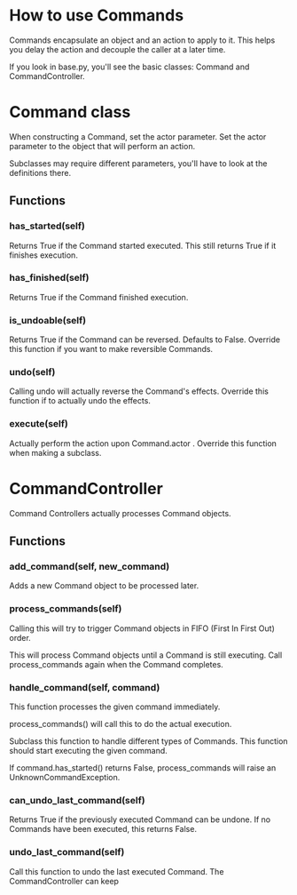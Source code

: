# How to use Commands
Commands encapsulate an object and an action to apply to it. This helps you delay the action and decouple the caller at a later time.

If you look in base.py, you'll see the basic classes: Command and CommandController.

# Command class
When constructing a Command, set the actor parameter. Set the actor parameter to the object that will perform an action.

Subclasses may require different parameters, you'll have to look at the definitions there.

## Functions
### has_started(self)
Returns True if the Command started executed. This still returns True if it finishes execution.
### has_finished(self)
Returns True if the Command finished execution.
### is_undoable(self)
Returns True if the Command can be reversed. Defaults to False.
Override this function if you want to make reversible Commands.
### undo(self)
Calling undo will actually reverse the Command's effects.
Override this function if to actually undo the effects.
### execute(self)
Actually perform the action upon Command.actor .
Override this function when making a subclass.

# CommandController
Command Controllers actually processes Command objects.
## Functions
### add_command(self, new_command)
Adds a new Command object to be processed later.
### process_commands(self)
Calling this will try to trigger Command objects in FIFO (First In First Out) order.

This will process Command objects until a Command is still executing. Call process_commands again when the Command completes.

### handle_command(self, command)
This function processes the given command immediately.

process_commands() will call this to do the actual execution.

Subclass this function to handle different types of Commands. This function should start executing the given command.

If command.has_started() returns False, process_commands will raise an UnknownCommandException.
### can_undo_last_command(self)
Returns True if the previously executed Command can be undone.
If no Commands have been executed, this returns False.
### undo_last_command(self)
Call this function to undo the last executed Command.
The CommandController can keep 